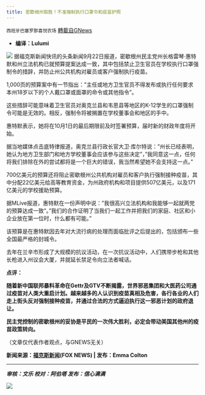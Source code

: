 ```yaml
---
title: 密歇根州取胜！不准强制执行口罩令和疫苗护照
---
```

`西班牙巴塞罗那喜悦农场` [轉載自GNews](https://gnews.org/zh-hans/1549552/)

- **编译：Lulumi**

![](https://assets.gnews.org/wp-content/uploads/2021/09/tempsnip100-1.png)
据福克斯新闻快讯的头条新闻9月22日报道，密歇根州民主党州长格雷琴·惠特默和州立法机构已就预算提案达成一致，其中包括禁止卫生官员在学校执行口罩强制令的措辞，并防止州公共机构对雇员或客户强制执行疫苗。

1,000页的预算案中有一节指出：”主任或地方卫生官员不得发布或执行任何要求本州18岁以下的个人戴口罩或面罩的命令或其他指令”。

这些措辞可能意味着卫生官员对奥克兰县和韦恩县等地区的K-12学生的口罩强制令可能是无效的。相反，强制令将被搁置在学校董事会和地区的手中。

惠特默表示，她将在10月1日的最后期限前及时签署预算，届时新的财政年度将开始。

据当地媒体点击底特律报道，奥克兰县行政长官大卫·库尔特说：”州长已经表明，她认为地方卫生部门和地方学校董事会应该参与这些决定”，”我同意这一点，任何将我们排除在外的尝试都将是一个巨大的错误，我当然希望她不会支持这一点。”

700亿美元的预算还将阻止密歇根州公共机构对雇员和客户执行强制接种疫苗，其中分配22亿美元给高等教育资金，为州政府机构和项目提供507亿美元，以及171亿美元的学校援助预算。

据MLive报道，惠特默在一份声明中说：”我很高兴立法机构和我能够一起就两党的预算达成一致”。”我们的合作证明了当我们一起工作并把我们的家庭、社区和小企业放在第一位时，什么都有可能。”

该预算是在惠特默因去年对大流行病的处理而面临批评之后提出的，包括颁布一些全国最严格的封城令。

去年在兰辛市形成了大规模的抗议活动，在一次抗议活动中，人们携带步枪和其他长枪进入州议会大厦，并就延长禁足令向立法者喊话。

**点评：**

**随着新中国联邦暴料革命在Gettr及GTV不断揭露，世界邪恶集团和大医药公司通过疫苗对人类大重启计划。越来越多的人认识到疫苗真相及危害，各行各业的人们走上街头反对强制接种疫苗，并通过合法的方式逼迫执行这一邪恶计划的政府退让。**

**民主党控制的密歇根州的妥协是平民的一次伟大胜利，必定会带动美国其他州的疫苗政策转向。**

（文章仅代表作者观点，与GNEWS无关）

**新闻来源：[福克斯新闻](https://www.foxnews.com/us/whitmer-michigan-mask-mandates-schools-vaccine-passports)(FOX NEWS) | 发布：Emma Colton**

* * *

***审核：文乐
校对：阿伯塔
发布：信心满满***

![](https://assets.gnews.org/wp-content/uploads/2021/09/GNEWS_CH..jpeg)
